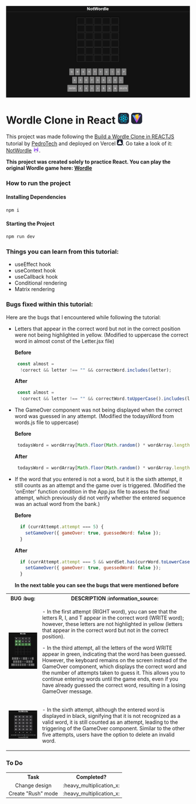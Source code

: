 <div align="center">
  <img src="/IMAGES/NotWordle.png" alt="NotWordle Image" width=750>
</div>

# Wordle Clone in React <img src="/IMAGES/React-Dark.svg" width=30 alt="React Icon"> <img src="/IMAGES/Vite-Dark.svg" width=30 alt="Vite Icon">
 
This project was made following the [Build a Wordle Clone in REACTJS](https://www.youtube.com/watch?v=WDTNwmXUz2c) tutorial by [PedroTech](https://github.com/machadop1407) and deployed on Vercel <img src="/IMAGES/Vercel-Dark.svg" width=16 alt="Vercel Icon">. Go take a look of it: [NotWordle](https://not-wordle-navy.vercel.app/) <img src="/public/favicon.ico" width=16 alt="W Icon">.

**This project was created solely to practice React. You can play the original Wordle game here: [Wordle](https://www.nytimes.com/games/wordle/index.html)**

### How to run the project

#### Installing Dependencies

```bash
npm i
```

#### Starting the Project

```bash
npm run dev
```

### Things you can learn from this tutorial:

- useEffect hook
- useContext hook
- useCallback hook
- Conditional rendering
- Matrix rendering

### Bugs fixed within this tutorial: 

Here are the bugs that I encountered while following the tutorial:

- Letters that appear in the correct word but not in the correct position were not being highlighted in yellow. (Modified to uppercase the correct word in almost const of the Letter.jsx file)
  
  **Before**
  ``` javascript
   const almost =
    !correct && letter !== "" && correctWord.includes(letter);
  ```
  **After**
  ``` javascript
   const almost =
    !correct && letter !== "" && correctWord.toUpperCase().includes(letter);
  ``` 
- The GameOver component was not being displayed when the correct word was guessed in any attempt. (Modified the todaysWord from words.js file to uppercase)

  **Before**
  ``` javascript
   todaysWord = wordArray[Math.floor(Math.random() * wordArray.length)];
  ```
  **After**
  ``` javascript
   todaysWord = wordArray[Math.floor(Math.random() * wordArray.length)].toUpperCase();
  ```
- If the word that you entered is not a word, but it is the sixth attempt, it still counts as an attempt and the game over is triggered. (Modified the 'onEnter' function condition in the App.jsx file to assess the final attempt, which previously did not verify whether the entered sequence was an actual word from the bank.)

  **Before**
  ``` javascript
    if (currAttempt.attempt === 5) {
      setGameOver({ gameOver: true, guessedWord: false });
    }
  ```
  **After**
  ``` javascript
    if (currAttempt.attempt === 5 && wordSet.has(currWord.toLowerCase())) {
      setGameOver({ gameOver: true, guessedWord: false });
    }
  ```

  **In the next table you can see the bugs that were mentioned before**

<table>
  <tr>
    <th align="center">BUG :bug:</th>
    <th align="center">DESCRIPTION :information_source:</th>
  </tr>
  <tr>
    <td>
      <img src="/IMAGES/yellowLetterAndGameOver.png" alt="NotWordle Image" width="500">
    </td>
    <td align="left">
      <p>
        - In the first attempt (RIGHT word), you can see that the letters R, I, and T appear in the correct word (WRITE word); however, these letters are not highlighted in yellow (letters that appear in the correct word but not in the correct position).
      <p>
      <p>
        - In the third attempt, all the letters of the word WRITE appear in green, indicating that the word has been guessed. However, the keyboard remains on the screen instead of the GameOver component, which displays the correct word and the number of attempts taken to guess it. This allows you to continue entering words until the game ends, even if you have already guessed the correct word, resulting in a losing GameOver message.
      </p>
    </td>
  </tr>
    <tr>
    <td>
      <img src="/IMAGES/notAWordAttempt.png" alt="NotWordle Image" width="500">
    </td>
    <td align="left">
      <p>
        - In the sixth attempt, although the entered word is displayed in black, signifying that it is not recognized as a valid word, it is still counted as an attempt, leading to the triggering of the GameOver component. Similar to the other five attempts, users have the option to delete an invalid word.
      <p>
    </td>
  </tr>
</table>

### To Do

<table>
  <tr>
    <th align="center">Task</th>
    <th align="center">Completed?</th>
  </tr>
  <tr>
    <td align="center">
      Change design 
    </td>
    <td align="center">
      :heavy_multiplication_x:
    </td>
  </tr>
  <tr>
    <td align="center">
      Create "Rush" mode 
    </td>
    <td align="center">
      :heavy_multiplication_x:
    </td>
  </tr>
</table>



